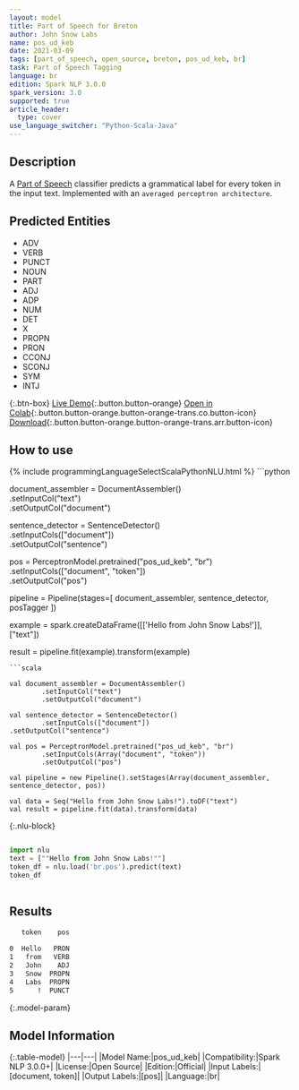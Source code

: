 ```yaml
---
layout: model
title: Part of Speech for Breton
author: John Snow Labs
name: pos_ud_keb
date: 2021-03-09
tags: [part_of_speech, open_source, breton, pos_ud_keb, br]
task: Part of Speech Tagging
language: br
edition: Spark NLP 3.0.0
spark_version: 3.0
supported: true
article_header:
  type: cover
use_language_switcher: "Python-Scala-Java"
---
```


## Description

A [Part of Speech](https://en.wikipedia.org/wiki/Part_of_speech) classifier predicts a grammatical label for every token in the input text. Implemented with an `averaged perceptron architecture`.

## Predicted Entities

- ADV
- VERB
- PUNCT
- NOUN
- PART
- ADJ
- ADP
- NUM
- DET
- X
- PROPN
- PRON
- CCONJ
- SCONJ
- SYM
- INTJ

{:.btn-box}
[Live Demo](https://demo.johnsnowlabs.com/public/GRAMMAR_EN/){:.button.button-orange}
[Open in Colab](https://colab.research.google.com/github/JohnSnowLabs/spark-nlp-workshop/blob/master/tutorials/streamlit_notebooks/GRAMMAR_EN.ipynb){:.button.button-orange.button-orange-trans.co.button-icon}
[Download](https://s3.amazonaws.com/auxdata.johnsnowlabs.com/public/models/pos_ud_keb_br_3.0.0_3.0_1615292153000.zip){:.button.button-orange.button-orange-trans.arr.button-icon}

## How to use



<div class="tabs-box" markdown="1">
{% include programmingLanguageSelectScalaPythonNLU.html %}
```python

document_assembler = DocumentAssembler() \
  .setInputCol("text") \
  .setOutputCol("document")

sentence_detector = SentenceDetector() \
  .setInputCols(["document"]) \
  .setOutputCol("sentence")

pos = PerceptronModel.pretrained("pos_ud_keb", "br") \
  .setInputCols(["document", "token"]) \
  .setOutputCol("pos")

pipeline = Pipeline(stages=[
  document_assembler,
  sentence_detector,
  posTagger
])

example = spark.createDataFrame([['Hello from John Snow Labs!']], ["text"])

result = pipeline.fit(example).transform(example)


```
```scala

val document_assembler = DocumentAssembler()
        .setInputCol("text")
        .setOutputCol("document")

val sentence_detector = SentenceDetector()
        .setInputCols(["document"])
.setOutputCol("sentence")

val pos = PerceptronModel.pretrained("pos_ud_keb", "br")
        .setInputCols(Array("document", "token"))
        .setOutputCol("pos")

val pipeline = new Pipeline().setStages(Array(document_assembler, sentence_detector, pos))

val data = Seq("Hello from John Snow Labs!").toDF("text")
val result = pipeline.fit(data).transform(data)

```

{:.nlu-block}
```python

import nlu
text = [""Hello from John Snow Labs!""]
token_df = nlu.load('br.pos').predict(text)
token_df
    
```
</div>

## Results

```bash
   token    pos
               
0  Hello   PRON
1   from   VERB
2   John    ADJ
3   Snow  PROPN
4   Labs  PROPN
5      !  PUNCT
```

{:.model-param}
## Model Information

{:.table-model}
|---|---|
|Model Name:|pos_ud_keb|
|Compatibility:|Spark NLP 3.0.0+|
|License:|Open Source|
|Edition:|Official|
|Input Labels:|[document, token]|
|Output Labels:|[pos]|
|Language:|br|